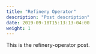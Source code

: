 ```yaml
---
title: "Refinery Operator"
description: "Post description"
date: 2019-09-18T15:13:13-04:00
weight: 1
---
```


This is the refinery-operator post.
